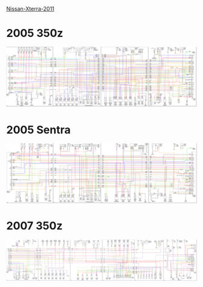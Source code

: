 [Nissan-Xterra-2011](Nissan-Xterra-2011)

# 2005 350z

![x](OEM-Docs/Nissan/2005-350z-ecu.png)

# 2005 Sentra

![x](OEM-Docs/Nissan/2005-sentra-2.5-ecu.png)

# 2007 350z

![x](OEM-Docs/Nissan/2007-350z-ecu.png)